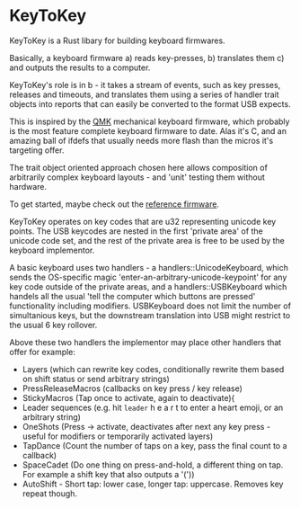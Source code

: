 # KeyToKey

KeyToKey is a Rust libary for building keyboard firmwares.

Basically, a keyboard firmware 
  a) reads key-presses, 
  b) translates them
  c) and outputs the results to a computer.

KeyToKey's role is in b - it takes a stream of events,
such as key presses, releases and timeouts, and translates
them using a series of handler trait objects into reports
that can easily be converted to the format USB expects.

This is inspired by the [QMK](https://github.com/qmk/qmk_firmware)
mechanical keyboard firmware, which probably is the most feature complete
keyboard firmware to date. Alas it's C, and an amazing ball of ifdefs that
usually needs more flash than the micros it's targeting offer.

The trait object oriented approach chosen here allows composition
of arbitrarily complex keyboard layouts - and 'unit' testing them without hardware.

To get started, maybe check out the [reference firmware](https://github.com/TyberiusPrime/stm32f103_k2k).

KeyToKey operates on key codes that are u32 representing unicode key points.
The USB keycodes are nested in the first 'private area' of the unicode code set,
and the rest of the private area is free to be used by the keyboard implementor.

A basic keyboard uses two handlers - a handlers::UnicodeKeyboard, which sends
the OS-specific magic 'enter-an-arbitrary-unicode-keypoint' for any key code outside
of the private areas, and a handlers::USBKeyboard which handels all the usual
'tell the computer which buttons are pressed' functionality including modifiers. 
USBKeyboard does not limit the number of simultanious keys, but the downstream translation into USB might restrict
to the usual 6 key rollover.

Above these two handlers the implementor may place other handlers that offer  for example: 
 * Layers (which can rewrite key codes, conditionally rewrite them based on shift status or send arbitrary strings)
 * PressReleaseMacros (callbacks on key press / key release)
 * StickyMacros (Tap once to activate, again to deactivate){
 * Leader sequences (e.g. hit `leader` h e a r t to enter a heart emoji, or an arbitrary string)
 * OneShots (Press -> activate, deactivates after next any key press - useful for modifiers or temporarily activated layers)
 * TapDance (Count the number of taps on a key, pass the final count to a callback)
 * SpaceCadet (Do one thing on press-and-hold, a different thing on tap. For example a shift key that also outputs a '('))
 * AutoShift - Short tap: lower case, longer tap: uppercase. Removes key repeat though.

